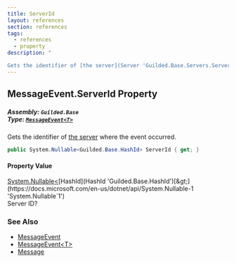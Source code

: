 ```yaml
---
title: ServerId
layout: references
section: references
tags:
  - references
  - property
description: "

Gets the identifier of [the server](Server 'Guilded.Base.Servers.Server') where the event occurred."
---
```


## MessageEvent<T>.ServerId Property
##### **Assembly:** `Guilded.Base`<br/>**Type:** [`MessageEvent<T>`](MessageEvent_T_ 'Guilded.Base.Events.MessageEvent<T>')

Gets the identifier of [the server](Server 'Guilded.Base.Servers.Server') where the event occurred.

```csharp
public System.Nullable<Guilded.Base.HashId> ServerId { get; }
```

#### Property Value
[System.Nullable&lt;](https://docs.microsoft.com/en-us/dotnet/api/System.Nullable-1 'System.Nullable`1')[HashId](HashId 'Guilded.Base.HashId')[&gt;](https://docs.microsoft.com/en-us/dotnet/api/System.Nullable-1 'System.Nullable`1')  
Server ID?

### See Also
- [MessageEvent](MessageEvent 'Guilded.Base.Events.MessageEvent')
- [MessageEvent&lt;T&gt;](MessageEvent_T_ 'Guilded.Base.Events.MessageEvent<T>')
- [Message](MessageEvent_T_.Message 'Guilded.Base.Events.MessageEvent<T>.Message')
